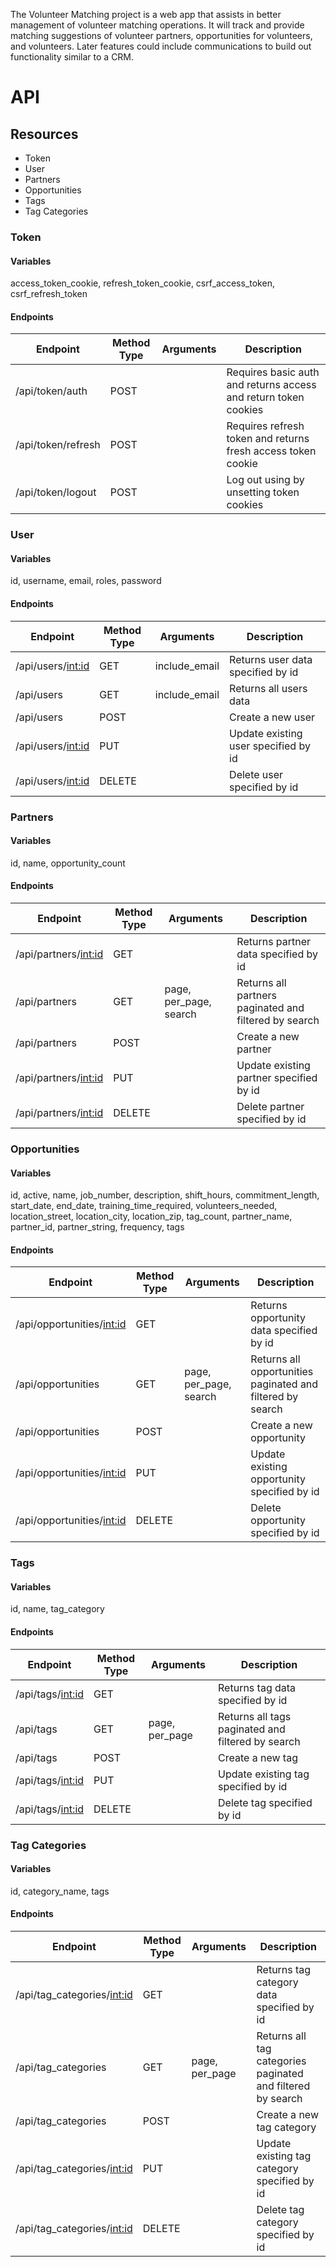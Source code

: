 The Volunteer Matching project is a web app that assists in better management of volunteer matching operations. It will track and provide matching suggestions of volunteer partners, opportunities for volunteers, and volunteers. Later features could include communications to build out functionality similar to a CRM.

# API

## Resources
* Token
* User
* Partners
* Opportunities
* Tags
* Tag Categories

### Token
#### Variables
access_token_cookie, refresh_token_cookie, csrf_access_token, csrf_refresh_token

#### Endpoints

Endpoint | Method Type | Arguments | Description
---------|-------------|-----------|------------
/api/token/auth | POST | | Requires basic auth and returns access and return token cookies
/api/token/refresh | POST | | Requires refresh token and returns fresh access token cookie
/api/token/logout | POST | | Log out using by unsetting token cookies

### User
#### Variables
id, username, email, roles, password

#### Endpoints

Endpoint | Method Type | Arguments | Description
---------|-------------|-----------|------------
/api/users/<int:id> | GET | include_email | Returns user data specified by id
/api/users | GET | include_email | Returns all users data
/api/users | POST | | Create a new user
/api/users/<int:id> | PUT | | Update existing user specified by id
/api/users/<int:id> | DELETE | | Delete user specified by id

### Partners
#### Variables
id, name, opportunity_count

#### Endpoints

Endpoint | Method Type | Arguments | Description
---------|-------------|-----------|------------
/api/partners/<int:id> | GET | | Returns partner data specified by id
/api/partners | GET | page, per_page, search | Returns all partners paginated and filtered by search
/api/partners | POST | | Create a new partner
/api/partners/<int:id> | PUT | | Update existing partner specified by id
/api/partners/<int:id> | DELETE | | Delete partner specified by id

### Opportunities
#### Variables
id, active, name, job_number, description, shift_hours, commitment_length, start_date, end_date, training_time_required, volunteers_needed, location_street, location_city, location_zip, tag_count, partner_name, partner_id, partner_string, frequency, tags

#### Endpoints

Endpoint | Method Type | Arguments | Description
---------|-------------|-----------|------------
/api/opportunities/<int:id> | GET | | Returns opportunity data specified by id
/api/opportunities | GET | page, per_page, search | Returns all opportunities paginated and filtered by search
/api/opportunities | POST | | Create a new opportunity
/api/opportunities/<int:id> | PUT | | Update existing opportunity specified by id
/api/opportunities/<int:id> | DELETE | | Delete opportunity specified by id

### Tags
#### Variables
id, name, tag_category

#### Endpoints

Endpoint | Method Type | Arguments | Description
---------|-------------|-----------|------------
/api/tags/<int:id> | GET | | Returns tag data specified by id
/api/tags | GET | page, per_page | Returns all tags paginated and filtered by search
/api/tags | POST | | Create a new tag
/api/tags/<int:id> | PUT | | Update existing tag specified by id
/api/tags/<int:id> | DELETE | | Delete tag specified by id

### Tag Categories
#### Variables
id, category_name, tags

#### Endpoints

Endpoint | Method Type | Arguments | Description
---------|-------------|-----------|------------
/api/tag_categories/<int:id> | GET | | Returns tag category data specified by id
/api/tag_categories | GET | page, per_page | Returns all tag categories paginated and filtered by search
/api/tag_categories | POST | | Create a new tag category
/api/tag_categories/<int:id> | PUT | | Update existing tag category specified by id
/api/tag_categories/<int:id> | DELETE | | Delete tag category specified by id
